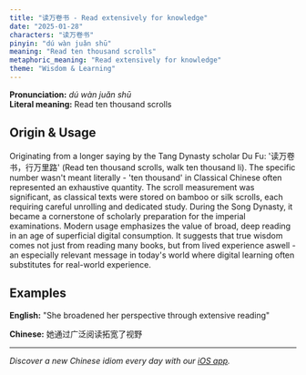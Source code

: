 ```yaml
---
title: "读万卷书 - Read extensively for knowledge"
date: "2025-01-28"
characters: "读万卷书"
pinyin: "dú wàn juǎn shū"
meaning: "Read ten thousand scrolls"
metaphoric_meaning: "Read extensively for knowledge"
theme: "Wisdom & Learning"
---
```


**Pronunciation:** *dú wàn juǎn shū*  
**Literal meaning:** Read ten thousand scrolls

## Origin & Usage

Originating from a longer saying by the Tang Dynasty scholar Du Fu: '读万卷书，行万里路' (Read ten thousand scrolls, walk ten thousand li). The specific number wasn't meant literally - 'ten thousand' in Classical Chinese often represented an exhaustive quantity. The scroll measurement was significant, as classical texts were stored on bamboo or silk scrolls, each requiring careful unrolling and dedicated study. During the Song Dynasty, it became a cornerstone of scholarly preparation for the imperial examinations. Modern usage emphasizes the value of broad, deep reading in an age of superficial digital consumption. It suggests that true wisdom comes not just from reading many books, but from lived experience aswell - an especially relevant message in today's world where digital learning often substitutes for real-world experience.

## Examples

**English:** "She broadened her perspective through extensive reading"

**Chinese:** 她通过广泛阅读拓宽了视野

---

*Discover a new Chinese idiom every day with our [iOS app](https://apps.apple.com/us/app/daily-chinese-idioms/id6740611324).*
